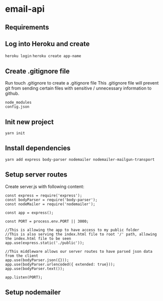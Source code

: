 # email-api

## Requirements

## Log into Heroku and create
`heroku login`
`heroku create app-name`

## Create .gitignore file
Run touch .gitignore to create a .gitignore file
This .gitignore file will prevent git from sending certain files with sensitive / unnecessary information to github.

```
node_modules
config.json
```

## Init new project

`yarn init`

## Install dependencies

`yarn add express body-parser nodemailer nodemailer-mailgun-transport`

## Setup server routes

Create server.js with following content:

```
const express = require('express');
const bodyParser = require('body-parser');
const nodeMailer = require('nodemailer');

const app = express();

const PORT = process.env.PORT || 3000;

//This is allowing the app to have access to my public folder
//This is also serving the index.html file to root '/' path, allowing the index.html file to be seen
app.use(express.static('./public'));

//This middleware allows our server routes to have parsed json data from the client
app.use(bodyParser.json({}));
app.use(bodyParser.urlencoded({ extended: true}));
app.use(bodyParser.text());

app.listen(PORT);
```

## Setup nodemailer

